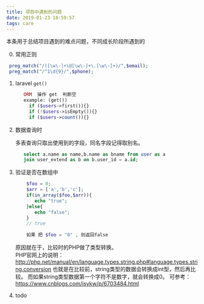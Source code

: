 ```yaml
---
title: 项目中遇到的问题
date: 2019-01-23 18:59:57
tags: care
---
```


本条用于总结项目遇到的难点问题，不同成长阶段所遇到的

0. 常用正则

```php
 preg_match("/([\w\-]+\@[\w\-]+\.[\w\-]+)/",$email);
 preg_match("/^1\d{9}/",$phone);
```



1. laravel `get()`
    
     ```php
        ORM  操作 get  判断空
        example: (get()) 
          if ($users->first()){} 
          if (!$users->isEmpty()){} 
          if ($users->count()){}
     ```
 
2. 数据查询时
 
     多表查询只取出使用到的字段，同名字段记得取别名。
     ```sql
        select a.name as name,b.name as bname from user as a
        join user_extend as b on b.user_id = a.id;
    ```
 
3. 验证是否在数组中
 
    ```php
        $foo = 0;
        $arr = ['a','b','c'];
        if(in_array($foo,$arr)){
           echo "true";
        }else{
           echo "false";
        }
        // true
        
        如果 把 $foo = "0" , 则返回false
    ```
     原因就在于，比较时的PHP做了类型转换。          
     PHP官网上的说明：http://php.net/manual/en/language.types.string.php#language.types.string.conversion 
     也就是在比较前，string类型的数据会转换成int型，然后再比较。
     而如果string类型数据第一个字符不是数字，就会转换成0。
     可参考：https://www.cnblogs.com/isykw/p/6703484.html
 
 4. todo